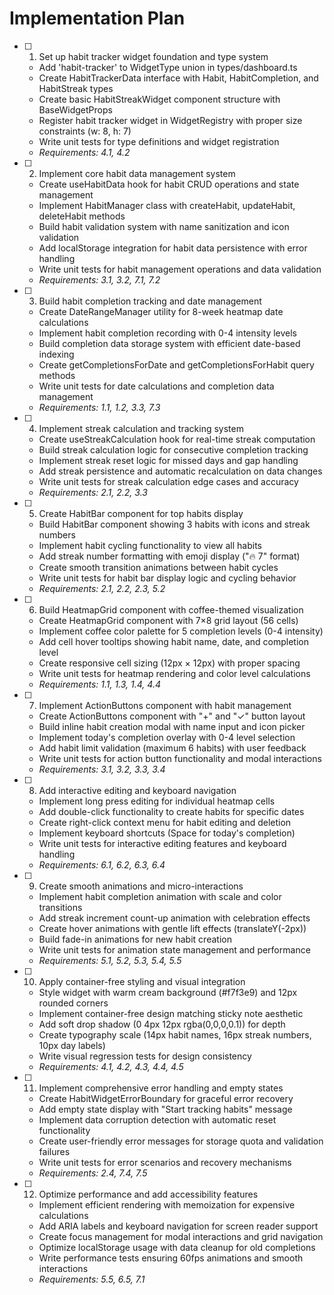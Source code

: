 # Implementation Plan

- [ ] 1. Set up habit tracker widget foundation and type system

  - Add 'habit-tracker' to WidgetType union in types/dashboard.ts
  - Create HabitTrackerData interface with Habit, HabitCompletion, and HabitStreak types
  - Create basic HabitStreakWidget component structure with BaseWidgetProps
  - Register habit tracker widget in WidgetRegistry with proper size constraints (w: 8, h: 7)
  - Write unit tests for type definitions and widget registration
  - _Requirements: 4.1, 4.2_

- [ ] 2. Implement core habit data management system

  - Create useHabitData hook for habit CRUD operations and state management
  - Implement HabitManager class with createHabit, updateHabit, deleteHabit methods
  - Build habit validation system with name sanitization and icon validation
  - Add localStorage integration for habit data persistence with error handling
  - Write unit tests for habit management operations and data validation
  - _Requirements: 3.1, 3.2, 7.1, 7.2_

- [ ] 3. Build habit completion tracking and date management

  - Create DateRangeManager utility for 8-week heatmap date calculations
  - Implement habit completion recording with 0-4 intensity levels
  - Build completion data storage system with efficient date-based indexing
  - Create getCompletionsForDate and getCompletionsForHabit query methods
  - Write unit tests for date calculations and completion data management
  - _Requirements: 1.1, 1.2, 3.3, 7.3_

- [ ] 4. Implement streak calculation and tracking system

  - Create useStreakCalculation hook for real-time streak computation
  - Build streak calculation logic for consecutive completion tracking
  - Implement streak reset logic for missed days and gap handling
  - Add streak persistence and automatic recalculation on data changes
  - Write unit tests for streak calculation edge cases and accuracy
  - _Requirements: 2.1, 2.2, 3.3_

- [ ] 5. Create HabitBar component for top habits display

  - Build HabitBar component showing 3 habits with icons and streak numbers
  - Implement habit cycling functionality to view all habits
  - Add streak number formatting with emoji display ("🔥 7" format)
  - Create smooth transition animations between habit cycles
  - Write unit tests for habit bar display logic and cycling behavior
  - _Requirements: 2.1, 2.2, 2.3, 5.2_

- [ ] 6. Build HeatmapGrid component with coffee-themed visualization

  - Create HeatmapGrid component with 7×8 grid layout (56 cells)
  - Implement coffee color palette for 5 completion levels (0-4 intensity)
  - Add cell hover tooltips showing habit name, date, and completion level
  - Create responsive cell sizing (12px × 12px) with proper spacing
  - Write unit tests for heatmap rendering and color level calculations
  - _Requirements: 1.1, 1.3, 1.4, 4.4_

- [ ] 7. Implement ActionButtons component with habit management

  - Create ActionButtons component with "+" and "✓" button layout
  - Build inline habit creation modal with name input and icon picker
  - Implement today's completion overlay with 0-4 level selection
  - Add habit limit validation (maximum 6 habits) with user feedback
  - Write unit tests for action button functionality and modal interactions
  - _Requirements: 3.1, 3.2, 3.3, 3.4_

- [ ] 8. Add interactive editing and keyboard navigation

  - Implement long press editing for individual heatmap cells
  - Add double-click functionality to create habits for specific dates
  - Create right-click context menu for habit editing and deletion
  - Implement keyboard shortcuts (Space for today's completion)
  - Write unit tests for interactive editing features and keyboard handling
  - _Requirements: 6.1, 6.2, 6.3, 6.4_

- [ ] 9. Create smooth animations and micro-interactions

  - Implement habit completion animation with scale and color transitions
  - Add streak increment count-up animation with celebration effects
  - Create hover animations with gentle lift effects (translateY(-2px))
  - Build fade-in animations for new habit creation
  - Write unit tests for animation state management and performance
  - _Requirements: 5.1, 5.2, 5.3, 5.4, 5.5_

- [ ] 10. Apply container-free styling and visual integration

  - Style widget with warm cream background (#f7f3e9) and 12px rounded corners
  - Implement container-free design matching sticky note aesthetic
  - Add soft drop shadow (0 4px 12px rgba(0,0,0,0.1)) for depth
  - Create typography scale (14px habit names, 16px streak numbers, 10px day labels)
  - Write visual regression tests for design consistency
  - _Requirements: 4.1, 4.2, 4.3, 4.4, 4.5_

- [ ] 11. Implement comprehensive error handling and empty states

  - Create HabitWidgetErrorBoundary for graceful error recovery
  - Add empty state display with "Start tracking habits" message
  - Implement data corruption detection with automatic reset functionality
  - Create user-friendly error messages for storage quota and validation failures
  - Write unit tests for error scenarios and recovery mechanisms
  - _Requirements: 2.4, 7.4, 7.5_

- [ ] 12. Optimize performance and add accessibility features
  - Implement efficient rendering with memoization for expensive calculations
  - Add ARIA labels and keyboard navigation for screen reader support
  - Create focus management for modal interactions and grid navigation
  - Optimize localStorage usage with data cleanup for old completions
  - Write performance tests ensuring 60fps animations and smooth interactions
  - _Requirements: 5.5, 6.5, 7.1_
